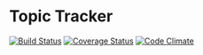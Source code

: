 # Topic Tracker

[![Build Status](https://travis-ci.org/LaunchAcademy/topic_tracker.png)](https://travis-ci.org/LaunchAcademy/topic_tracker)
[![Coverage Status](https://coveralls.io/repos/LaunchAcademy/topic_tracker/badge.png)](https://coveralls.io/r/LaunchAcademy/topic_tracker)
[![Code Climate](http://allthebadges.io/LaunchAcademy/topic_tracker/code_climate.png)](http://allthebadges.io/LaunchAcademy/topic_tracker/code_climate)
